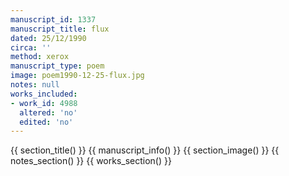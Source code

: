 ```yaml
---
manuscript_id: 1337
manuscript_title: flux
dated: 25/12/1990
circa: ''
method: xerox
manuscript_type: poem
image: poem1990-12-25-flux.jpg
notes: null
works_included:
- work_id: 4988
  altered: 'no'
  edited: 'no'
---
```


{{ section_title() }}
{{ manuscript_info() }}
{{ section_image() }}
{{ notes_section() }}
{{ works_section() }}
